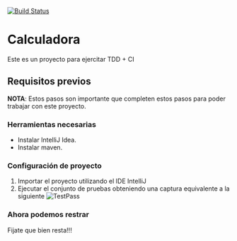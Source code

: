 [![Build Status](https://travis-ci.org/UNVQUI/eis_ci_calculator.svg?branch=202002C)](https://travis-ci.org/UNVQUI/eis_ci_calculator)


# Calculadora

Este es un proyecto para ejercitar TDD + CI

## Requisitos previos

**NOTA**: Estos pasos son importante que completen estos pasos para poder trabajar con este proyecto. 

### Herramientas necesarias
- Instalar IntelliJ Idea.
- Instalar maven.

### Configuración de proyecto

1. Importar el proyecto utilizando el IDE IntelliJ
2. Ejecutar el conjunto de pruebas obteniendo una captura equivalente a la siguiente ![TestPass][TestPass]

### Ahora podemos restrar

Fijate que bien resta!!!

[TestPass]: captures/test_pass.png
